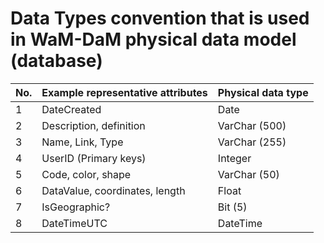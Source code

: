 Data Types convention that is used in WaM-DaM physical data model (database)
=====================

No. |Example representative attributes   | Physical data type
----| ------------- | -------------
1   |DateCreated | Date
2   |Description, definition   | VarChar (500)
3   |Name, Link, Type  | VarChar (255)
4   |UserID (Primary keys) | Integer
5   |Code, color, shape | VarChar (50)
6   |DataValue, coordinates, length | Float
7   |IsGeographic? | Bit (5)
8   |DateTimeUTC  | DateTime
